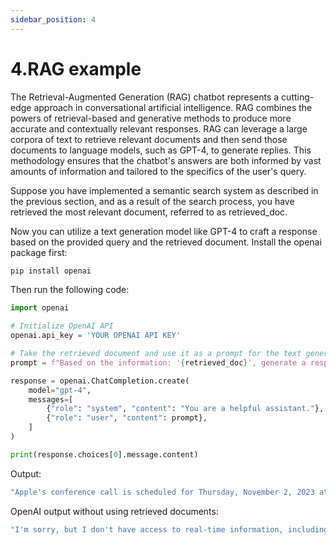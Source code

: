 ```yaml
---
sidebar_position: 4
---
```


# 4.RAG example

The Retrieval-Augmented Generation (RAG) chatbot represents a cutting-edge approach in conversational artificial intelligence. RAG combines the powers of retrieval-based and generative methods to produce more accurate and contextually relevant responses. RAG can leverage a large corpora of text to retrieve relevant documents and then send those documents to language models, such as GPT-4, to generate replies. This methodology ensures that the chatbot's answers are both informed by vast amounts of information and tailored to the specifics of the user's query.

Suppose you have implemented a semantic search system as described in the previous section, and as a result of the search process, you have retrieved the most relevant document, referred to as retrieved_doc.

Now you can utilize a text generation model like GPT-4 to craft a response based on the provided query and the retrieved document. Install the openai package first:

```bash "
pip install openai
```

Then run the following code:
```python "
import openai

# Initialize OpenAI API
openai.api_key = 'YOUR OPENAI API KEY'

# Take the retrieved document and use it as a prompt for the text generation model
prompt = f"Based on the information: '{retrieved_doc}', generate a response of {query}"

response = openai.ChatCompletion.create(
    model="gpt-4",
    messages=[
        {"role": "system", "content": "You are a helpful assistant."},
        {"role": "user", "content": prompt},
    ]
)

print(response.choices[0].message.content)
```

Output:
```bash "
"Apple's conference call is scheduled for Thursday, November 2, 2023 at 2:00 p.m. PT / 5:00 p.m. ET."
```

OpenAI output without using retrieved documents:
```bash "
"I'm sorry, but I don't have access to real-time information, including specific scheduling details for events like Apple's conference calls. To find out the date and time of Apple's upcoming conference call, I recommend visiting Apple's official website or checking with reliable news sources or financial websites that cover such events. They typically provide information about scheduled conference calls and other important announcements related to the company."
```